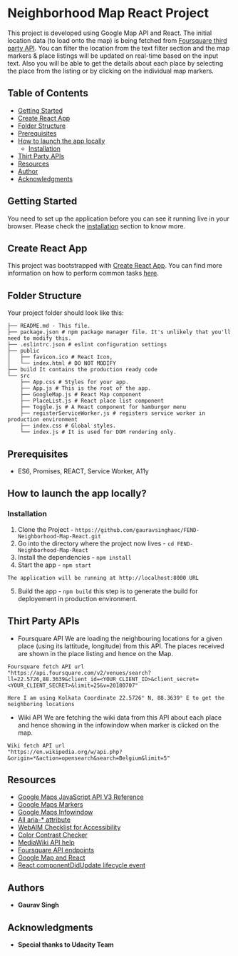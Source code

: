 # Neighborhood Map React Project
This project is developed using Google Map API and React. The initial location data (to load onto the map) is being fetched from [Foursquare third party API](#thirt-party-apis). You can filter the location from the text filter section and the map markers & place listings will be updated on real-time based on the input text. Also you will be able to get the details about each place by selecting the place from the listing or by clicking on the individual map markers.

## Table of Contents

- [Getting Started](#getting-started)
- [Create React App](#create-react-app)
- [Folder Structure](#folder-structure)
- [Prerequisites](#prerequisites)
- [How to launch the app locally](#how-to-launch-the-app-locally)
  - [Installation](#installation)
- [Thirt Party APIs](#thirt-party-apis)
- [Resources](#resources)
- [Author](#author)
- [Acknowledgments](#acknowledgments)

## Getting Started

You need to set up the application before you can see it running live in your browser.
Please check the [installation](#how-to-launch-the-app-locally) section to know more.

## Create React App

This project was bootstrapped with [Create React App](https://github.com/facebookincubator/create-react-app). You can find more information on how to perform common tasks [here](https://github.com/facebookincubator/create-react-app/blob/master/packages/react-scripts/template/README.md).

## Folder Structure
Your project folder should look like this:
```
├── README.md - This file.
├── package.json # npm package manager file. It's unlikely that you'll need to modify this.
├── .eslintrc.json # eslint configuration settings
├── public
│   ├── favicon.ico # React Icon,
│   └── index.html # DO NOT MODIFY
├── build It contains the production ready code
└── src
    ├── App.css # Styles for your app.
    ├── App.js # This is the root of the app.
    ├── GoogleMap.js # React Map component
    ├── PlaceList.js # React place list component
    ├── Toggle.js # A React component for hamburger menu
    ├── registerServiceWorker.js # registers service worker in production environment
    ├── index.css # Global styles.
    └── index.js # It is used for DOM rendering only.
```

## Prerequisites
* ES6, Promises, REACT, Service Worker, A11y

## How to launch the app locally?

### Installation

1. Clone the Project - `https://github.com/gauravsinghaec/FEND-Neighborhood-Map-React.git`
2. Go into the directory where the project now lives - `cd FEND-Neighborhood-Map-React`
3. Install the dependencies - `npm install`
4. Start the app - `npm start`
```
The application will be running at http://localhost:8000 URL
```
5. Build the app - `npm build` this step is to generate the build for deployement in production environment.

## Thirt Party APIs
* Foursquare API
	We are loading the neighbouring locations for a given place (using its lattitude, longitude) from this API.
	The places received are shown in the place listing and hence on the Map.
```
Foursquare fetch API url
"https://api.foursquare.com/v2/venues/search?ll=22.5726,88.3639&client_id=<YOUR_CLIENT_ID>&client_secret=<YOUR_CLIENT_SECRET>&limit=25&v=20180707"

Here I am using Kolkata Coordinate 22.5726° N, 88.3639° E to get the neighboring locations
```

* Wiki API
	We are fetching the wiki data from this API about each place and hence showing in the infowindow when marker is clicked on the map.
```
Wiki fetch API url
"https://en.wikipedia.org/w/api.php?&origin=*&action=opensearch&search=Belgium&limit=5"
```

## Resources
- [Google Maps JavaScript API V3 Reference](https://developers.google.com/maps/documentation/javascript/reference)
- [Google Maps Markers](https://developers.google.com/maps/documentation/javascript/markers)
- [Google Maps Infowindow](https://developers.google.com/maps/documentation/javascript/infowindows)
- [All aria-* attribute](https://www.w3.org/TR/wai-aria-1.1/#state_prop_def)
- [WebAIM Checklist for Accessibility](https://webaim.org/standards/wcag/checklist#sc1.4.6)
- [Color Contrast Checker](https://webaim.org/resources/contrastchecker/)
- [MediaWiki API help](https://en.wikipedia.org/w/api.php)
- [Foursquare API endpoints](https://developer.foursquare.com/docs/api/endpoints)
- [Google Map and React](https://stackoverflow.com/questions/34779489/rendering-a-google-map-without-react-google-map)
- [React componentDidUpdate lifecycle event](https://reactjs.org/docs/react-component.html#unsafe_componentwillreceiveprops)

## Authors
* **Gaurav Singh**

## Acknowledgments
* **Special thanks to Udacity Team**
